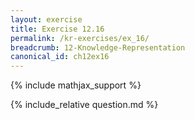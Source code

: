 ```yaml
---
layout: exercise
title: Exercise 12.16
permalink: /kr-exercises/ex_16/
breadcrumb: 12-Knowledge-Representation
canonical_id: ch12ex16
---
```


{% include mathjax_support %}
<div id="hiddden">{% include_relative question.md %}</div>
